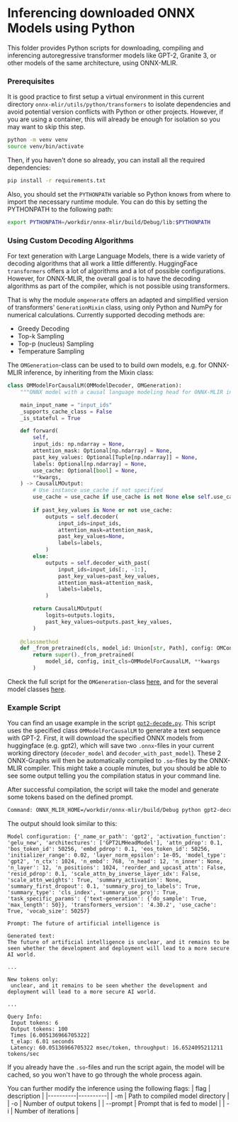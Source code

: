 # Inferencing downloaded ONNX Models using Python

This folder provides Python scripts for downloading, compiling and inferencing autoregressive transformer models like GPT-2, Granite 3, or other models of the same architecture, using ONNX-MLIR.

### Prerequisites

It is good practice to first setup a virtual environment in this current directory `onnx-mlir/utils/python/transformers` to isolate dependencies and avoid potential version conflicts with Python or other projects. However, if you are using a container, this will already be enough for isolation so you may want to skip this step.

```bash
python -m venv venv
source venv/bin/activate
```

Then, if you haven't done so already, you can install all the required dependencies:

```bash
pip install -r requirements.txt
```

Also, you should set the `PYTHONPATH` variable so Python knows from where to import the necessary runtime module. You can do this by setting the PYTHONPATH to the following path:
```bash
export PYTHONPATH=/workdir/onnx-mlir/build/Debug/lib:$PYTHONPATH
```

### Using Custom Decoding Algorithms

For text generation with Large Language Models, there is a wide variety of decoding algorithms that all work a little differently. HuggingFace `transformers` offers a lot of algorithms and a lot of possible configurations. However, for ONNX-MLIR, the overall goal is to have the decoding algorithms as part of the compiler, which is not possible using transformers.

That is why the module `omgenerate` offers an adapted and simplified version of transformers' `GenerationMixin` class, using only Python and NumPy for numerical calculations. Currently supported decoding methods are:
- Greedy Decoding
- Top-k Sampling
- Top-p (nucleus) Sampling
- Temperature Sampling

The `OMGeneration`-class can be used to to build own models, e.g. for ONNX-MLIR inference, by inheriting from the Mixin class:

```python
class OMModelForCausalLM(OMModelDecoder, OMGeneration):
    """ONNX model with a causal language modeling head for ONNX-MLIR inference."""

    main_input_name = "input_ids"
    _supports_cache_class = False
    _is_stateful = True

    def forward(
        self,
        input_ids: np.ndarray = None,
        attention_mask: Optional[np.ndarray] = None,
        past_key_values: Optional[Tuple[np.ndarray]] = None,
        labels: Optional[np.ndarray] = None,
        use_cache: Optional[bool] = None,
        **kwargs,
    ) -> CausalLMOutput:
        # Use instance use_cache if not specified
        use_cache = use_cache if use_cache is not None else self.use_cache
            
        if past_key_values is None or not use_cache:
            outputs = self.decoder(
                input_ids=input_ids,
                attention_mask=attention_mask,
                past_key_values=None,
                labels=labels,
            )
        else:
            outputs = self.decoder_with_past(
                input_ids=input_ids[:, -1:],
                past_key_values=past_key_values,
                attention_mask=attention_mask,
                labels=labels,
            )

        return CausalLMOutput(
            logits=outputs.logits,
            past_key_values=outputs.past_key_values,
        )
    
    @classmethod
    def _from_pretrained(cls, model_id: Union[str, Path], config: OMConfig, **kwargs,):
        return super()._from_pretrained(
            model_id, config, init_cls=OMModelForCausalLM, **kwargs
        )
```

Check the full script for the `OMGeneration`-class [here](omgenerate.py), and for the several model classes [here](omdecoder.py).

### Example Script

You can find an usage example in the script [`gpt2-decode.py`](gpt2-decode.py). This script uses the specified class `OMModelForCausalLM` to generate a text sequence with GPT-2. First, it will download the specified ONNX models from huggingface (e.g. gpt2), which will save two `.onnx`-files in your current working directory (`decoder_model` and `decoder_with_past_model`). These 2 ONNX-Graphs will then be automatically compiled to `.so`-files by the ONNX-MLIR compiler. This might take a couple minutes, but you should be able to see some output telling you the compilation status in your command line.

After successful compilation, the script will take the model and generate some tokens based on the defined prompt.

```bash
Command: ONNX_MLIR_HOME=/workdir/onnx-mlir/build/Debug python gpt2-decode.py -m /workdir/onnx-mlir/utils/python/transformers -o 100 2>&1 | tee log.txt 
```

The output should look similar to this:
```shell
Model configuration: {'_name_or_path': 'gpt2', 'activation_function': 'gelu_new', 'architectures': ['GPT2LMHeadModel'], 'attn_pdrop': 0.1, 'bos_token_id': 50256, 'embd_pdrop': 0.1, 'eos_token_id': 50256, 'initializer_range': 0.02, 'layer_norm_epsilon': 1e-05, 'model_type': 'gpt2', 'n_ctx': 1024, 'n_embd': 768, 'n_head': 12, 'n_inner': None, 'n_layer': 12, 'n_positions': 1024, 'reorder_and_upcast_attn': False, 'resid_pdrop': 0.1, 'scale_attn_by_inverse_layer_idx': False, 'scale_attn_weights': True, 'summary_activation': None, 'summary_first_dropout': 0.1, 'summary_proj_to_labels': True, 'summary_type': 'cls_index', 'summary_use_proj': True, 'task_specific_params': {'text-generation': {'do_sample': True, 'max_length': 50}}, 'transformers_version': '4.30.2', 'use_cache': True, 'vocab_size': 50257}

Prompt: The future of artificial intelligence is

Generated text:
The future of artificial intelligence is unclear, and it remains to be seen whether the development and deployment will lead to a more secure AI world.

...

New tokens only:
 unclear, and it remains to be seen whether the development and deployment will lead to a more secure AI world.

...

Query Info:
 Input tokens: 6
 Output tokens: 100
 Times [6.005136966705322]
 t_elap: 6.01 seconds
 Latency: 60.05136966705322 msec/token, throughput: 16.6524095211211 tokens/sec
 ```

If you already have the `.so`-files and run the script again, the model will be cached, so you won't have to go through the whole process again.

You can further modify the inference using the following flags:
| flag | description |
|----------|----------|
| -m    | Path to compiled model directory |
| -o    | Number of output tokens |
| --prompt   | Prompt that is fed to model  |
| -i    | Number of iterations  |

